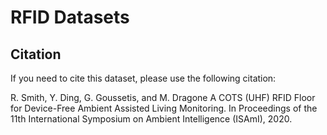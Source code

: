 # RFID Datasets

## Citation

If you need to cite this dataset, please use the following citation:

R. Smith, Y. Ding, G. Goussetis, and M. Dragone
A COTS (UHF) RFID Floor for Device-Free Ambient Assisted Living Monitoring. In Proceedings of the 11th International Symposium on Ambient Intelligence (ISAmI), 2020.